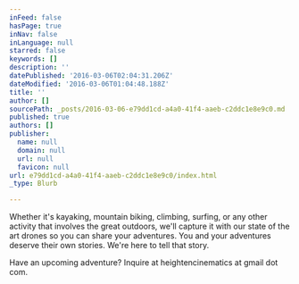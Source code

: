```yaml
---
inFeed: false
hasPage: true
inNav: false
inLanguage: null
starred: false
keywords: []
description: ''
datePublished: '2016-03-06T02:04:31.206Z'
dateModified: '2016-03-06T01:04:48.188Z'
title: ''
author: []
sourcePath: _posts/2016-03-06-e79dd1cd-a4a0-41f4-aaeb-c2ddc1e8e9c0.md
published: true
authors: []
publisher:
  name: null
  domain: null
  url: null
  favicon: null
url: e79dd1cd-a4a0-41f4-aaeb-c2ddc1e8e9c0/index.html
_type: Blurb

---
```

Whether it's kayaking, mountain biking, climbing, surfing, or any other activity that involves the great outdoors, we'll capture it with our state of the art drones so you can share your adventures. You and your adventures deserve their own stories. We're here to tell that story.

Have an upcoming adventure? Inquire at heightencinematics at gmail dot com.